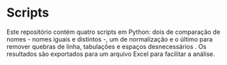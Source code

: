 # Scripts
Este repositório contém quatro scripts em Python: dois de comparação de nomes - nomes iguais e distintos -, um de normalização e o último para remover quebras de linha, tabulações e espaços desnecessários . Os resultados são exportados para um arquivo Excel para facilitar a análise.

